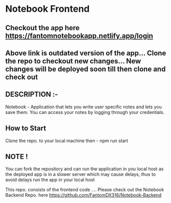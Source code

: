# Notebook Frontend

## Checkout the app here https://fantomnotebookapp.netlify.app/login  
## Above link is outdated version of the app... Clone the repo to checkout new changes... New changes will be deployed soon till then clone and check out


## DESCRIPTION :-
Notebook - Application that lets you write user specific notes and lets you save them. You can access your notes by logging through your credentials.

## How to Start
Clone the repo. to your local machine then - 
npm run start

## NOTE !  
You can fork the repository and can run the application in you local host as the deployed app is in a slower server which may cause delays, thus to avoid delays run the app in your local host

This repo. consists of the frontend code .... Please check out the Notebook Backend Repo. here  https://github.com/FantomDX316/Notebook-Backend
